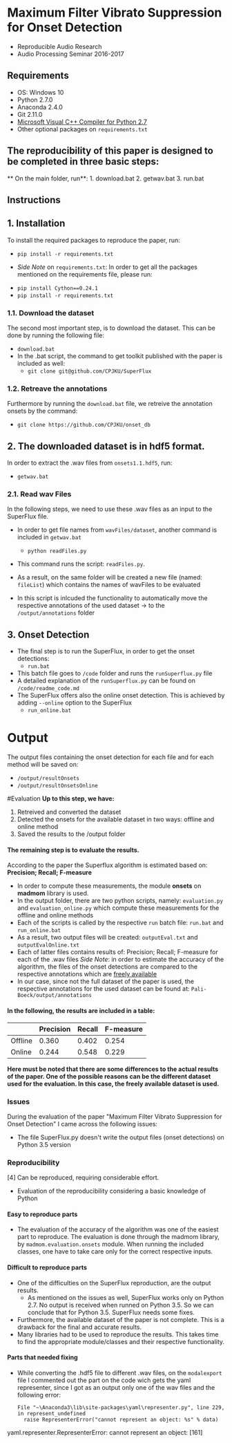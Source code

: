 # Maximum Filter Vibrato Suppression for Onset Detection
- Reproducible Audio Research 
- Audio Processing Seminar 2016-2017

## Requirements
- OS: Windows 10 
- Python 2.7.0
- Anaconda 2.4.0
- Git 2.11.0
- [Microsoft Visual C++ Compiler for Python 2.7](http://www.microsoft.com/en-us/download/confirmation.aspx?id=44266)
- Other optional packages on `requirements.txt`

## The reproducibility of this paper is designed to be completed in three basic steps:
** On the main folder, run**:
	 1. download.bat
	 2. getwav.bat
	 3. run.bat
  
## Instructions

## 1. Installation
To install the required packages to reproduce the paper, run: 
* `pip install -r requirements.txt`

- *Side Note* on `requirements.txt`: In order to get all the packages mentioned on the requirements file, please run: 
* `pip install Cython==0.24.1`
* `pip install -r requirements.txt`

### 1.1. Download the dataset 
The second most important step, is to download the dataset. This can be done by running the following file: 
* `download.bat`
* In the .bat script, the command to get toolkit published with the paper is included as well:
	* `git clone git@github.com/CPJKU/SuperFlux`

### 1.2. Retreave the annotations
Furthermore by running the `download.bat` file, we retreive the annotation onsets by the command:
* `git clone https://github.com/CPJKU/onset_db`

## 2. The downloaded dataset is in hdf5 format. 
In order to extract the .wav files from `onsets1.1.hdf5`, run:
* `getwav.bat`

###  2.1. Read wav Files
In the following steps, we need to use these .wav files as an input to the SuperFlux file. 
- In order to get file names from `wavFiles/dataset`, another command is included in `getwav.bat`
	 - `python readFiles.py`

- This command runs the script: `readFiles.py`. 
- As a result, on the same folder will be created a new file (named: `fileList`) which contains the names of wavFiles to be evaluated
- In this script is inlcuded the functionality to automatically move the respective annotations of the used dataset -> to the `/output/annotations` folder
		
## 3. Onset Detection
- The final step is to run the SuperFlux, in order to get the onset detections: 
	 - `run.bat`
- This batch file goes to `/code` folder and runs the `runSuperflux.py` file 
- A detailed explanation of the `runSuperflux.py` can be found on `/code/readme_code.md`
- The SuperFlux offers also the online onset detection. This is achieved by adding `--online` option to the SuperFlux
	 - `run_online.bat`
	
# Output
The output files containing the onset detection for each file and for each method will be saved on:
- `/output/resultOnsets`
- `/output/resultOnsetsOnline`
	
#Evaluation
**Up to this step, we have:**
1. Retreived and converted the dataset
2. Detected the onsets for the available dataset in two ways: offline and online method
3. Saved the results to the /output folder

#### The remaining step is to evaluate the results. 
According to the paper the Superflux algorithm is estimated based on: 
**Precision; Recall; F-measure**

- In order to compute these measurements, the module **onsets** on **madmom** library is used. 
- In the output folder, there are two python scripts, namely: `evaluation.py` and `evaluation_online.py` which compute these measurements for the offline and online methods
- Each of the scripts is called by the respective `run` batch file: `run.bat` and `run_online.bat`
- As a result, two output files will be created: `outputEval.txt` and `outputEvalOnline.txt`
- Each of latter files contains results of: Precision; Recall; F-measure for each of the .wav files
*Side Note*: in order to estimate the accuracy of the algorithm, the files of the onset detections are compared to the respective annotations
 which are [freely available](https://github.com/CPJKU/onset_db)
- In our case, since not the full dataset of the paper is used, the respective annotations for the used dataset can be found at: `Pali-Boeck/output/annotations`

#### In the following, the results are included in a table:

|                | Precision | Recall |F-measure|
|----------------|-----------|--------|---------|
| Offline        | 0.360     | 0.402  | 0.254   |
| Online         | 0.244     | 0.548  | 0.229   |

**Here must be noted that there are some differences to the actual results of the paper. One of the possible reasons can be the different dataset used for the evaluation. In this case, the freely available dataset is used.**

### Issues
During the evaluation of the paper "Maximum Filter Vibrato Suppression for Onset Detection" I came across the following issues:
 - The file SuperFlux.py doesn't write the output files (onset detections) on Python 3.5 version

### Reproducibility
[4] Can be reproduced, requiring considerable effort.
* Evaluation of the reproducibility considering a basic knowledge of Python

#### Easy to reproduce parts
* The evaluation of the accuracy of the algorithm was one of the easiest part to reproduce. The evaluation is done through the madmom library, by `madmom.evaluation.onsets` module. When running the included classes, one have to take care only for the correct respective inputs. 

#### Difficult to reproduce parts
* One of the difficulties on the SuperFlux reproduction, are the output results. 
	* As mentioned on the issues as well, SuperFlux works only on Python 2.7. No output is received when runned on Python 3.5. So we can conclude that for Python 3.5. SuperFlux needs some fixes. 
* Furthermore, the available dataset of the paper is not complete. This is a drawback for the final and accurate results. 
* Many libraries had to be used to reproduce the results. This takes time to find the appropriate module/classes and their respective functionality. 

#### Parts that needed fixing
* While converting the .hdf5 file to different .wav files, on the `modalexport` file I commented out the part on the code wich gets the yaml representer, since I got as an output only one of the wav files and the following error:
  ```
  File "~\Anaconda3\lib\site-packages\yaml\representer.py", line 229, in represent_undefined
    raise RepresenterError("cannot represent an object: %s" % data)
yaml.representer.RepresenterError: cannot represent an object: [161]
  ```
